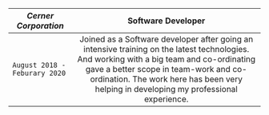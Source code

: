 | _*Cerner Corporation*_ | Software Developer |
| ------------- |:-------------:| 
| `August 2018 - Feburary 2020` | Joined as a Software developer after going an intensive training on the latest technologies. And working with a big team and co-ordinating gave a better scope in team-work and co-ordination. The work here has been very helping in developing my professional experience.|
